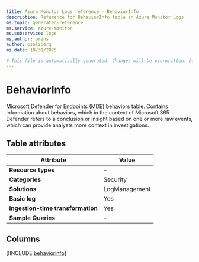 ```yaml
---
title: Azure Monitor Logs reference - BehaviorInfo
description: Reference for BehaviorInfo table in Azure Monitor Logs.
ms.topic: generated-reference
ms.service: azure-monitor
ms.subservice: logs
ms.author: orens
author: osalzberg
ms.date: 10/31/2025

# This file is automatically generated. Changes will be overwritten. Do not change this file directly.
---
```


# BehaviorInfo

Microsoft Defender for Endpoints (MDE) behaviors table. Contains information about behaviors, which in the context of Microsoft 365 Defender refers to a conclusion or insight based on one or more raw events, which can provide analysts more context in investigations.


## Table attributes

|Attribute|Value|
|---|---|
|**Resource types**|-|
|**Categories**|Security|
|**Solutions**| LogManagement|
|**Basic log**|Yes|
|**Ingestion-time transformation**|Yes|
|**Sample Queries**|-|



## Columns
  
[!INCLUDE [behaviorinfo](~/reusable-content/ce-skilling/azure/includes/azure-monitor/reference/tables/behaviorinfo-include.md)]
